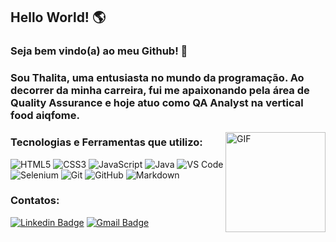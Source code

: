 ## Hello World! 🌎

### Seja bem vindo(a) ao meu Github! 🤗 
### Sou Thalita, uma entusiasta no mundo da programação. Ao decorrer da minha carreira, fui me apaixonando pela área de Quality Assurance e hoje atuo como QA Analyst na vertical food aiqfome.

<img align="right" alt="GIF" height="160px" src="https://media.giphy.com/media/du3J3cXyzhj75IOgvA/giphy.gif" />


### Tecnologias e Ferramentas que utilizo:

![HTML5](https://img.shields.io/badge/-HTML5-%23E44D27?style=flat-square&logo=html5&logoColor=ffffff)
![CSS3](https://img.shields.io/badge/-CSS3-%231572B6?style=flat-square&logo=css3)
![JavaScript](https://img.shields.io/badge/-JavaScript-%23F7DF1C?style=flat-square&logo=javascript&logoColor=000000&labelColor=%23F7DF1C&color=%23FFCE5A)
![Java](http://img.shields.io/badge/-Java-5B4638?style=flat-square&logo=java&logoColor=ffffff)
![VS Code](http://img.shields.io/badge/-VS%20Code-007ACC?style=flat-square&logo=visual-studio-code&logoColor=ffffff)
![Selenium](https://img.shields.io/badge/-Selenium-%23E44D27?style=flat-square&logo=selenium&logoColor=00FF00)
![Git](https://img.shields.io/badge/-Git-%23F05032?style=flat-square&logo=git&logoColor=%23ffffff)
![GitHub](https://img.shields.io/badge/-GitHub-181717?style=flat-square&logo=github)
![Markdown](https://img.shields.io/badge/-Markdown-000000?style=flat-square&logo=markdown)


### Contatos:

[![Linkedin Badge](https://img.shields.io/badge/-LinkedIn-blue?style=flat-square&logo=Linkedin&logoColor=white&link=https://www.linkedin.com/in/thalitac%C3%A9li/)](https://www.linkedin.com/in/thalitac%C3%A9li/) 
[![Gmail Badge](https://img.shields.io/badge/-Gmail-c14438?style=flat-square&logo=Gmail&logoColor=white&link=mailto:thalitaceli@gmail.com)](mailto:thalitaceli@gmail.com)

<!--
**ThalitaCeli/ThalitaCeli** is a ✨ _special_ ✨ repository because its `README.md` (this file) appears on your GitHub profile.

Here are some ideas to get you started:

- 🔭 I’m currently working on ...
- 🌱 I’m currently learning ...
- 👯 I’m looking to collaborate on ...
- 🤔 I’m looking for help with ...
- 💬 Ask me about ...
- 📫 How to reach me: ...
- 😄 Pronouns: ...
- ⚡ Fun fact: ...
-->

